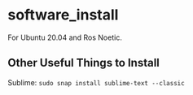 # software_install
For Ubuntu 20.04 and Ros Noetic.

## Other Useful Things to Install
Sublime: `sudo snap install sublime-text --classic`
